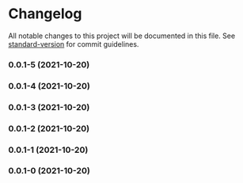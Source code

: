 # Changelog

All notable changes to this project will be documented in this file. See [standard-version](https://github.com/conventional-changelog/standard-version) for commit guidelines.

### 0.0.1-5 (2021-10-20)

### 0.0.1-4 (2021-10-20)

### 0.0.1-3 (2021-10-20)

### 0.0.1-2 (2021-10-20)

### 0.0.1-1 (2021-10-20)

### 0.0.1-0 (2021-10-20)
